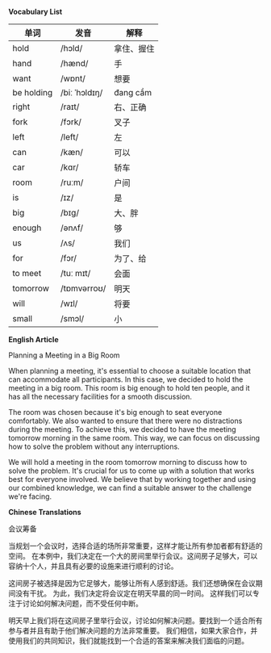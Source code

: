 **Vocabulary List**

| 单词 | 发音 | 解释 |
|------|------|------|
| hold | /hɔld/ | 拿住、握住 |
| hand | /hænd/ | 手 |
| want | /wɒnt/ | 想要 |
| be holding | /biː ˈhɔldɪŋ/ | đang cầm |
| right | /raɪt/ | 右、正确 |
| fork | /fɔrk/ |叉子 |
| left | /left/ | 左 |
| can | /kæn/ | 可以 |
| car | /kɑr/ | 轿车 |
| room | /ruːm/ | 户间 |
| is | /ɪz/ | 是 |
| big | /bɪg/ | 大、胖 |
| enough | /ənʌf/ |够 |
| us | /ʌs/ | 我们 |
| for | /fɔr/ | 为了、给 |
| to meet | /tuː mɪt/ | 会面 |
| tomorrow | /tɒmvərroʊ/ | 明天 |
| will | /wɪl/ | 将要 |
| small | /smɔl/ | 小 |

**English Article**

Planning a Meeting in a Big Room

When planning a meeting, it's essential to choose a suitable location that can accommodate all participants. In this case, we decided to hold the meeting in a big room. This room is big enough to hold ten people, and it has all the necessary facilities for a smooth discussion.

The room was chosen because it's big enough to seat everyone comfortably. We also wanted to ensure that there were no distractions during the meeting. To achieve this, we decided to have the meeting tomorrow morning in the same room. This way, we can focus on discussing how to solve the problem without any interruptions.

We will hold a meeting in the room tomorrow morning to discuss how to solve the problem. It's crucial for us to come up with a solution that works best for everyone involved. We believe that by working together and using our combined knowledge, we can find a suitable answer to the challenge we're facing.

**Chinese Translations**

会议筹备

当规划一个会议时，选择合适的场所非常重要，这样才能让所有参加者都有舒适的空间。 在本例中，我们决定在一个大的房间里举行会议。这间房子足够大，可以容纳十个人，并且具有必要的设施来进行顺利的讨论。

这间房子被选择是因为它足够大，能够让所有人感到舒适。我们还想确保在会议期间没有干扰。 为此，我们决定将会议定在明天早晨的同一时间。 这样我们可以专注于讨论如何解决问题，而不受任何中断。

明天早上我们将在这间房子里举行会议，讨论如何解决问题。要找到一个适合所有参与者并且有助于他们解决问题的方法非常重要。 我们相信，如果大家合作，并使用我们的共同知识，我们就能找到一个合适的答案来解决我们面临的问题。